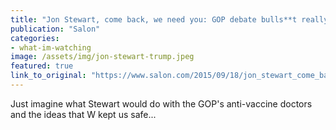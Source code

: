 ```yaml
---
title: "Jon Stewart, come back, we need you: GOP debate bulls**t really does need eviscerating"
publication: "Salon"
categories: 
- what-im-watching
image: /assets/img/jon-stewart-trump.jpeg
featured: true
link_to_original: "https://www.salon.com/2015/09/18/jon_stewart_come_back_we_need_you_gop_debate_bullst_really_does_need_eviscerating/"
---
```

Just imagine what Stewart would do with the GOP's anti-vaccine doctors and the ideas that W kept us safe...